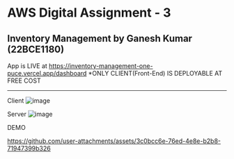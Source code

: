 # AWS Digital Assignment - 3
## Inventory Management by Ganesh Kumar (22BCE1180)

App is LIVE at https://inventory-management-one-puce.vercel.app/dashboard
*ONLY CLIENT(Front-End) IS DEPLOYABLE AT FREE COST

____________________________________________________________________________

Client
![image](https://github.com/user-attachments/assets/0f523e7e-1175-46d7-844c-0e120ed6b3d6)

Server
![image](https://github.com/user-attachments/assets/f2533728-cfc0-46d9-831e-81e8e07af95a)

DEMO

https://github.com/user-attachments/assets/3c0bcc6e-76ed-4e8e-b2b8-71947399b326


